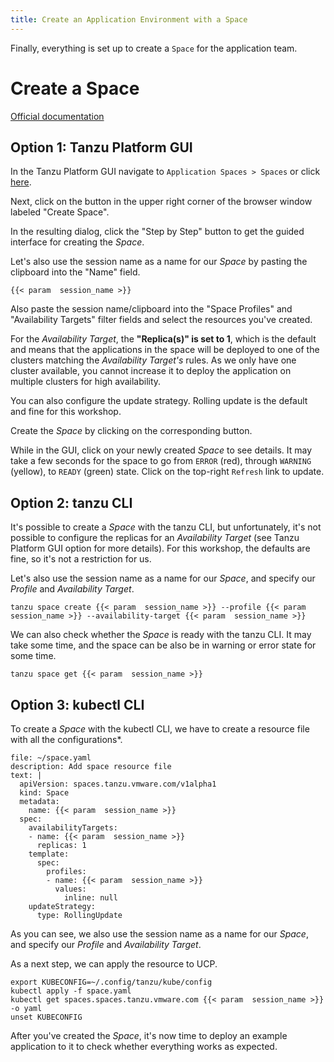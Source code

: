 ```yaml
---
title: Create an Application Environment with a Space
---
```


Finally, everything is set up to create a `Space` for the application team. 

# Create a Space
[Official documentation](https://docs.vmware.com/en/VMware-Tanzu-Platform/services/create-manage-apps-tanzu-platform-k8s/getting-started-create-app-envmt.html#create-a-space-in-your-project-4)

## Option 1: Tanzu Platform GUI
In the Tanzu Platform GUI navigate to `Application Spaces > Spaces` or click [here](https://www.mgmt.cloud.vmware.com/hub/application-engine/spaces).

Next, click on the button in the upper right corner of the browser window labeled "Create Space".

In the resulting dialog, click the "Step by Step" button to get the guided interface for creating the *Space*.

Let's also use the session name as a name for our *Space* by pasting the clipboard into the "Name" field.
```copy
{{< param  session_name >}}
```

Also paste the session name/clipboard into the "Space Profiles" and "Availability Targets" filter fields and select the resources you've created.

For the *Availability Target*, the **"Replica(s)" is set to 1**, which is the default and means that the applications in the space will be deployed to one of the clusters matching the *Availability Target's* rules. As we only have one cluster available, you cannot increase it to deploy the application on multiple clusters for high availability. 

You can also configure the update strategy. Rolling update is the default and fine for this workshop.

Create the *Space* by clicking on the corresponding button.

While in the GUI, click on your newly created *Space* to see details.
It may take a few seconds for the space to go from `ERROR` (red), through `WARNING` (yellow), to `READY` (green) state. Click on the top-right `Refresh` link to update.

## Option 2: tanzu CLI
It's possible to create a *Space* with the tanzu CLI, but unfortunately, it's not possible to configure the replicas for an *Availability Target* (see Tanzu Platform GUI option for more details).
For this workshop, the defaults are fine, so it's not a restriction for us.

Let's also use the session name as a name for our *Space*, and specify our *Profile* and *Availability Target*.
```execute
tanzu space create {{< param  session_name >}} --profile {{< param  session_name >}} --availability-target {{< param  session_name >}}
```

We can also check whether the *Space* is ready with the tanzu CLI. It may take some time, and the space can be also be in warning or error state for some time.
```execute
tanzu space get {{< param  session_name >}}
```

## Option 3: kubectl CLI
To create a *Space* with the kubectl CLI, we have to create a resource file with all the configurations*.
```editor:append-lines-to-file
file: ~/space.yaml
description: Add space resource file
text: |
  apiVersion: spaces.tanzu.vmware.com/v1alpha1
  kind: Space
  metadata:
    name: {{< param  session_name >}}
  spec:
    availabilityTargets:
    - name: {{< param  session_name >}}
      replicas: 1
    template:
      spec:
        profiles:
        - name: {{< param  session_name >}}
          values:
            inline: null
    updateStrategy:
      type: RollingUpdate
```
As you can see, we also use the session name as a name for our *Space*, and specify our *Profile* and *Availability Target*.

As a next step, we can apply the resource to UCP.
```
export KUBECONFIG=~/.config/tanzu/kube/config
kubectl apply -f space.yaml
kubectl get spaces.spaces.tanzu.vmware.com {{< param  session_name >}} -o yaml
unset KUBECONFIG  
```

After you've created the *Space*, it's now time to deploy an example application to it to check whether everything works as expected.

